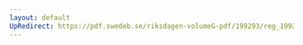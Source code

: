 ```yaml
---
layout: default
UpRedirect: https://pdf.swedeb.se/riksdagen-volumeG-pdf/199293/reg_199293/reg_199293_0420.pdf
---
```

